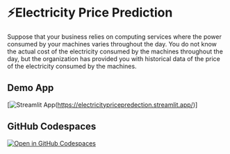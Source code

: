 # ⚡Electricity Price Prediction
Suppose that your business relies on computing services where the power consumed by your machines varies throughout the day. You do not know the actual cost of the electricity consumed by the machines throughout the day, but the organization has provided you with historical data of the price of the electricity consumed by the machines.
## Demo App

[![Streamlit App](https://static.streamlit.io/badges/streamlit_badge_black_white.svg)(https://electricitypricepredection.streamlit.app/)]

## GitHub Codespaces

[![Open in GitHub Codespaces](https://github.com/codespaces/badge.svg)](https://codespaces.new/streamlit/app-starter-kit?quickstart=1)
